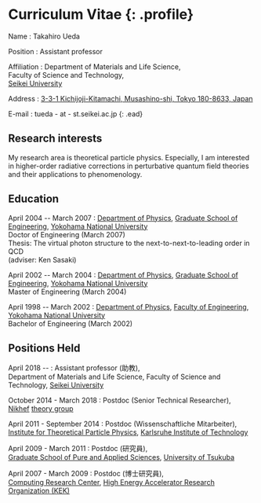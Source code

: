 # Curriculum Vitae {: .profile}

Name
: Takahiro Ueda

Position
: Assistant professor

Affiliation
: Department of Materials and Life Science,  
  Faculty of Science and Technology,  
  [Seikei University](https://www.seikei.ac.jp/university/eng/)

Address
: [3-3-1 Kichijoji-Kitamachi, Musashino-shi, Tokyo 180-8633, Japan](https://www.google.com/maps/search/3-3-1+Kichijoji-Kitamachi,+Musashino-shi,+Tokyo+180-8633,+Japan)

E-mail
: tueda - at - st.seikei.ac.jp
{: .ead}

## Research interests

My research area is theoretical particle physics.
Especially, I am interested in higher-order radiative corrections
in perturbative quantum field theories and their applications to phenomenology.

## Education

April 2004 -- March 2007
: [Department of Physics](http://www.phys.ynu.ac.jp/eng/),
  [Graduate School of Engineering](https://gakufu.eng.ynu.ac.jp/english/),
  [Yokohama National University](https://www.ynu.ac.jp/english/)  
  Doctor of Engineering (March 2007)  
  Thesis: The virtual photon structure to the next-to-next-to-leading order in QCD  
  (adviser: Ken Sasaki)

April 2002 -- March 2004
: [Department of Physics](http://www.phys.ynu.ac.jp/eng/),
  [Graduate School of Engineering](https://gakufu.eng.ynu.ac.jp/english/),
  [Yokohama National University](https://www.ynu.ac.jp/english/)  
  Master of Engineering (March 2004)

April 1998 -- March 2002
: [Department of Physics](http://www.phys.ynu.ac.jp/eng/),
  [Faculty of Engineering](https://www.eng.ynu.ac.jp/english/),
  [Yokohama National University](https://www.ynu.ac.jp/english/)  
  Bachelor of Engineering (March 2002)

## Positions Held

April 2018 --
: Assistant professor (助教),  
  Department of Materials and Life Science,
  Faculty of Science and Technology,
  [Seikei University](https://www.seikei.ac.jp/university/eng/)

October 2014 - March 2018
: Postdoc (Senior Technical Researcher),  
  [Nikhef](https://www.nikhef.nl/en/)
  [theory group](https://www.nikhef.nl/pub/theory/)

April 2011 - September 2014
: Postdoc (Wissenschaftliche Mitarbeiter),  
  [Institute for Theoretical Particle Physics](https://www.ttp.kit.edu/en/),
  [Karlsruhe Institute of Technology](https://www.kit.edu/english/)

April 2009 - March 2011
: Postdoc (研究員),  
  [Graduate School of Pure and Applied Sciences](http://www.pas.tsukuba.ac.jp/english/),
  [University of Tsukuba](http://www.tsukuba.ac.jp/en/)

April 2007 - March 2009
: Postdoc (博士研究員),  
  [Computing Research Center](http://research.kek.jp/group/crc/index-e.html),
  [High Energy Accelerator Research Organization (KEK)](https://www.kek.jp/en/)
